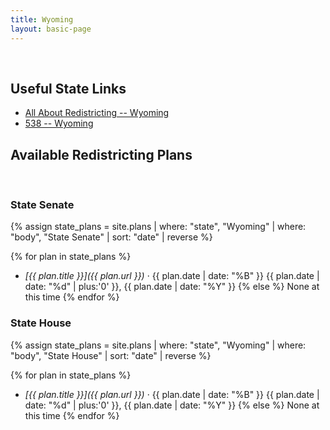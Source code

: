 ```yaml
---
title: Wyoming
layout: basic-page
---
```


<br>

Useful State Links
---

- [All About Redistricting -- Wyoming](https://redistricting.lls.edu/state/wyoming/?cycle=2020&level=Congress&startdate=)
- [538 -- Wyoming](https://projects.fivethirtyeight.com/redistricting-2022-maps/wyoming/)

Available Redistricting Plans
---

<br>

### State Senate

{% assign state_plans = site.plans | where: "state", "Wyoming" | where: "body", "State Senate" | sort: "date" | reverse %}

{% for plan in state_plans %}
- *[{{ plan.title }}]({{ plan.url }})* · {{ plan.date | date: "%B" }} {{ plan.date | date: "%d" | plus:'0' }}, {{ plan.date | date: "%Y" }}
{% else %}
None at this time
{% endfor %}


### State House

{% assign state_plans = site.plans | where: "state", "Wyoming" | where: "body", "State House" | sort: "date" | reverse %}

{% for plan in state_plans %}
- *[{{ plan.title }}]({{ plan.url }})* · {{ plan.date | date: "%B" }} {{ plan.date | date: "%d" | plus:'0' }}, {{ plan.date | date: "%Y" }}
{% else %}
None at this time
{% endfor %}
